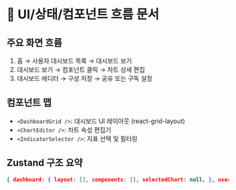 # 📘 UI/상태/컴포넌트 흐름 문서

## 주요 화면 흐름

1. 홈 → 사용자 대시보드 목록 → 대시보드 보기
2. 대시보드 보기 → 컴포넌트 클릭 → 차트 상세 편집
3. 대시보드 에디터 → 구성 저장 → 공유 또는 구독 설정

## 컴포넌트 맵

- `<DashboardGrid />`: 대시보드 UI 레이아웃 (react-grid-layout)
- `<ChartEditor />`: 차트 속성 편집기
- `<IndicatorSelector />`: 지표 선택 및 필터링

## Zustand 구조 요약

```json
{ dashboard: { layout: [], components: [], selectedChart: null, }, user: { info: {}, isAuthenticated: true } }

```